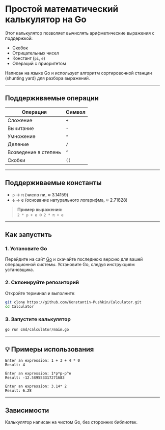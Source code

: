 # Простой математический калькулятор на Go

Этот калькулятор позволяет вычислять арифметические выражения с поддержкой:

- Скобок
- Отрицательных чисел
- Констант (`pi`, `e`)
- Операций с приоритетом

Написан на языке Go и использует алгоритм сортировочной станции (shunting yard) для разбора выражений.

---

## Поддерживаемые операции

| Операция             | Символ |
|----------------------|--------|
| Сложение             | `+`    |
| Вычитание            | `-`    |
| Умножение            | `*`    |
| Деление              | `/`    |
| Возведение в степень | `^`    |
| Скобки               | `()`   |

---

## Поддерживаемые константы

- `p` → π (число пи, ≈ 3.14159)
- `e` → e (основание натурального логарифма, ≈ 2.71828)

> **Пример выражения:**  
> `2 * p + e` → `2 * π + e`

---

## Как запустить

### 1. Установите Go 

Перейдите на сайт [Go](https://go.dev/doc/install) и скачайте последнюю версию для вашей операционной системы. Установите Go, следуя инструкциям установщика.

### 2. Склонируйте репозиторий

Откройте терминал и выполните:

```bash
git clone https://github.com/Konstantin-Pushkin/Calculator.git
cd Calculator
```

### 3. Запустите калькулятор
```bash
go run cmd/calculator/main.go 
```

---

## 💡 Примеры использования

```text
Enter an expression: 1 + 3 + 4 * 0
Result: 4
```

```text
Enter an expression: 1*p*p-p^e
Result: -12.589553317271683
```

```text
Enter an expression: 3.14* 2
Result: 6.28
```

---

## Зависимости

Калькулятор написан на чистом Go, без сторонних библиотек.